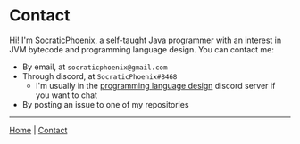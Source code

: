 # Contact
Hi! I'm [SocraticPhoenix](https://github.com/SocraticPhoenix), a self-taught Java programmer with an interest in JVM bytecode
and programming language design. You can contact me:

- By email, at `socraticphoenix@gmail.com`
- Through discord, at `SocraticPhoenix#8468`
  -  I'm usually in the [programming language design](https://proglangdesign.net/) discord server if you want to chat
- By posting an issue to one of my repositories

---
[Home](index.md) | [Contact](contact.md)